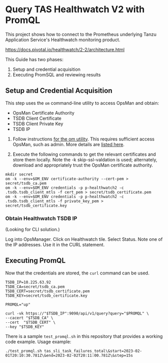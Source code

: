 # Query TAS Healthwatch V2 with PromQL

This project shows how to connect to the Prometheus underlying Tanzu Application Service's Healthwatch monitoring product.

https://docs.pivotal.io/healthwatch/2-2/architecture.html

This Guide has two phases:

1. Setup and credential acquisition
2. Executing PromSQL and reviewing results

## Setup and Credential Acquisition

This step uses the `om` command-line utility to access OpsMan and obtain:
- OpsMan Certificate Authority
- TSDB Client Certificate
- TSDB Client Private Key
- TSDB IP

1. Follow instructions [for the om utility](https://docs.pivotal.io/ops-manager/3-0/install/cli.html). This requires sufficient access OpsMan, such as admin. More details are [listed here](https://github.com/pivotal-cf/om/blob/main/docs/README.md#authentication).

2. Execute the following commands to get the relevant certificates and store them locally. Note the -k skip-ssl-valdation is used; alternately, download and appropriately trust the OpsMan certificate authority.
```
mkdir secret
om -k --env=$OM_ENV certificate-authority --cert-pem > secret/tsdb_ca.pem
om -k --env=$OM_ENV credentials -p p-healthwatch2 -c .tsdb.tsdb_client_mtls -f cert_pem > secret/tsdb_certificate.pem
om -k --env=$OM_ENV credentials -p p-healthwatch2 -c .tsdb.tsdb_client_mtls -f private_key_pem > secret/tsdb_certificate.key

```

### Obtain Healthwatch TSDB IP

(Looking for CLI solution.)

Log into OpsManager. Click on Healthwatch tile. Select Status. Note one of the IP addresses. Use it in the CURL statement.

## Executing PromQL

Now that the credentials are stored, the `curl` command can be used.

```
TSDB_IP=10.225.63.92
TSDB_CA=secret/tsdb_ca.pem
TSDB_CERT=secret/tsdb_certificate.pem
TSDB_KEY=secret/tsdb_certificate.key

PROMQL="up"

curl -vk https://"$TSDB_IP":9090/api/v1/query?query="$PROMQL" \
--cacert "$TSDB_CA" \
--cert  "$TSDB_CERT" \
--key "$TSDB_KEY"

```

There is a sample `test_promql.sh` in this repository that provides a working code example. Usage example: 

```
./test_promql.sh tas_sli_task_failures_total\&start=2023-02-01T20:10:30.781Z\&end=2023-02-02T20:11:00.781Z\&step=15s
```